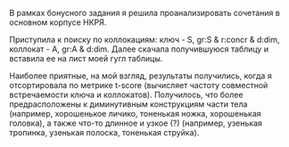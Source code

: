 В рамках бонусного задания я решила проанализировать сочетания в основном корпусе НКРЯ.

Приступила к поиску по коллокациям: ключ - S, gr:S & r:concr & d:dim, коллокат - A, gr:A & d:dim. Далее скачала получившуюся таблицу и вставила ее на лист моей гугл таблицы.

Наиболее приятные, на мой взгляд, результаты получились, когда я отсортировала по метрике t-score (вычисляет частоту совместной встречаемости ключа и коллокатов). Получилось, что более предрасположены к диминутивным конструкциям части тела (например, хорошенькое личико, тоненькая ножка, хорошенькая головка), а также что-то длинное и узкое (?) (например, узенькая тропинка, узенькая полоска, тоненькая струйка).

